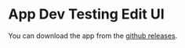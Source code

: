 # App Dev Testing Edit UI

You can download the app from the [github releases](https://github.com/2sic/app-dev-testing-edit-ui/releases).


